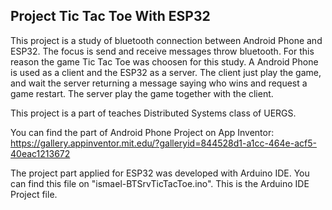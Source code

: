 ## Project Tic Tac Toe With ESP32

This project is a study of bluetooth connection between Android Phone and ESP32. The focus is send and receive messages throw bluetooth.
For this reason the game Tic Tac Toe was choosen for this study.
A Android Phone is used as a client and the ESP32 as a server. The client just play the game, and wait the server returning a message saying who wins and request a game restart. The server play the game together with the client.

This project is a part of teaches Distributed Systems class of UERGS.

You can find the part of Android Phone Project on App Inventor:
https://gallery.appinventor.mit.edu/?galleryid=844528d1-a1cc-464e-acf5-40eac1213672

The project part applied for ESP32 was developed with Arduino IDE. You can find this file on "ismael-BTSrvTicTacToe.ino". This is the Arduino IDE Project file.
